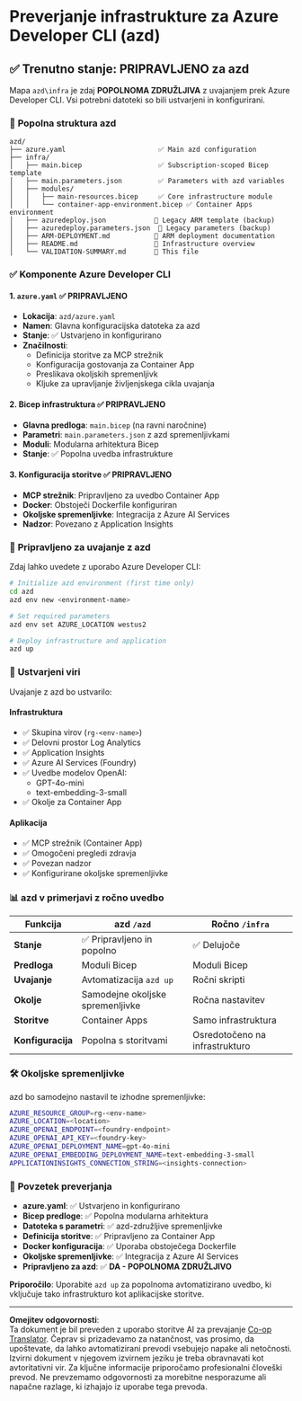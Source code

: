 <!--
CO_OP_TRANSLATOR_METADATA:
{
  "original_hash": "20ed201aa472e9936f4e0c5144626011",
  "translation_date": "2025-09-30T13:00:46+00:00",
  "source_file": "azd/infra/VALIDATION-SUMMARY.md",
  "language_code": "sl"
}
-->
# Preverjanje infrastrukture za Azure Developer CLI (azd)

## ✅ **Trenutno stanje: PRIPRAVLJENO za azd**

Mapa `azd\infra` je zdaj **POPOLNOMA ZDRUŽLJIVA** z uvajanjem prek Azure Developer CLI. Vsi potrebni datoteki so bili ustvarjeni in konfigurirani.

### 📁 **Popolna struktura azd**
```
azd/
├── azure.yaml                       ✅ Main azd configuration
├── infra/
│   ├── main.bicep                   ✅ Subscription-scoped Bicep template
│   ├── main.parameters.json         ✅ Parameters with azd variables
│   ├── modules/
│   │   ├── main-resources.bicep     ✅ Core infrastructure module
│   │   └── container-app-environment.bicep ✅ Container Apps environment
│   ├── azuredeploy.json            📄 Legacy ARM template (backup)
│   ├── azuredeploy.parameters.json  📄 Legacy parameters (backup)
│   ├── ARM-DEPLOYMENT.md           📄 ARM deployment documentation
│   ├── README.md                   📄 Infrastructure overview
│   └── VALIDATION-SUMMARY.md       📝 This file
```

### ✅ **Komponente Azure Developer CLI**

#### 1. `azure.yaml` ✅ **PRIPRAVLJENO**
- **Lokacija**: `azd/azure.yaml`
- **Namen**: Glavna konfiguracijska datoteka za azd
- **Stanje**: ✅ Ustvarjeno in konfigurirano
- **Značilnosti**:
  - Definicija storitve za MCP strežnik
  - Konfiguracija gostovanja za Container App
  - Preslikava okoljskih spremenljivk
  - Kljuke za upravljanje življenjskega cikla uvajanja

#### 2. **Bicep infrastruktura** ✅ **PRIPRAVLJENO**
- **Glavna predloga**: `main.bicep` (na ravni naročnine)
- **Parametri**: `main.parameters.json` z azd spremenljivkami
- **Moduli**: Modularna arhitektura Bicep
- **Stanje**: ✅ Popolna uvedba infrastrukture

#### 3. **Konfiguracija storitve** ✅ **PRIPRAVLJENO**
- **MCP strežnik**: Pripravljeno za uvedbo Container App
- **Docker**: Obstoječi Dockerfile konfiguriran
- **Okoljske spremenljivke**: Integracija z Azure AI Services
- **Nadzor**: Povezano z Application Insights

### 🚀 **Pripravljeno za uvajanje z azd**

Zdaj lahko uvedete z uporabo Azure Developer CLI:

```bash
# Initialize azd environment (first time only)
cd azd
azd env new <environment-name>

# Set required parameters
azd env set AZURE_LOCATION westus2

# Deploy infrastructure and application
azd up
```

### 🎯 **Ustvarjeni viri**

Uvajanje z azd bo ustvarilo:

#### **Infrastruktura** 
- ✅ Skupina virov (`rg-<env-name>`)
- ✅ Delovni prostor Log Analytics
- ✅ Application Insights
- ✅ Azure AI Services (Foundry)
- ✅ Uvedbe modelov OpenAI:
  - GPT-4o-mini
  - text-embedding-3-small
- ✅ Okolje za Container App

#### **Aplikacija**
- ✅ MCP strežnik (Container App)
- ✅ Omogočeni pregledi zdravja
- ✅ Povezan nadzor
- ✅ Konfigurirane okoljske spremenljivke

### 📊 **azd v primerjavi z ročno uvedbo**

| Funkcija | azd `/azd` | Ročno `/infra` |
|----------|------------|----------------|
| **Stanje** | ✅ Pripravljeno in popolno | ✅ Delujoče |
| **Predloga** | Moduli Bicep | Moduli Bicep |
| **Uvajanje** | Avtomatizacija `azd up` | Ročni skripti |
| **Okolje** | Samodejne okoljske spremenljivke | Ročna nastavitev |
| **Storitve** | Container Apps | Samo infrastruktura |
| **Konfiguracija** | Popolna s storitvami | Osredotočeno na infrastrukturo |

### 🛠️ **Okoljske spremenljivke**

azd bo samodejno nastavil te izhodne spremenljivke:

```bash
AZURE_RESOURCE_GROUP=rg-<env-name>
AZURE_LOCATION=<location>
AZURE_OPENAI_ENDPOINT=<foundry-endpoint>
AZURE_OPENAI_API_KEY=<foundry-key>
AZURE_OPENAI_DEPLOYMENT_NAME=gpt-4o-mini
AZURE_OPENAI_EMBEDDING_DEPLOYMENT_NAME=text-embedding-3-small
APPLICATIONINSIGHTS_CONNECTION_STRING=<insights-connection>
```

### 🚨 **Povzetek preverjanja**

- **azure.yaml**: ✅ Ustvarjeno in konfigurirano
- **Bicep predloge**: ✅ Popolna modularna arhitektura
- **Datoteka s parametri**: ✅ azd-združljive spremenljivke
- **Definicija storitve**: ✅ Pripravljeno za Container App
- **Docker konfiguracija**: ✅ Uporaba obstoječega Dockerfile
- **Okoljske spremenljivke**: ✅ Integracija z Azure AI Services
- **Pripravljeno za azd**: ✅ **DA - POPOLNOMA ZDRUŽLJIVO**

**Priporočilo**: Uporabite `azd up` za popolnoma avtomatizirano uvedbo, ki vključuje tako infrastrukturo kot aplikacijske storitve.

---

**Omejitev odgovornosti**:  
Ta dokument je bil preveden z uporabo storitve AI za prevajanje [Co-op Translator](https://github.com/Azure/co-op-translator). Čeprav si prizadevamo za natančnost, vas prosimo, da upoštevate, da lahko avtomatizirani prevodi vsebujejo napake ali netočnosti. Izvirni dokument v njegovem izvirnem jeziku je treba obravnavati kot avtoritativni vir. Za ključne informacije priporočamo profesionalni človeški prevod. Ne prevzemamo odgovornosti za morebitne nesporazume ali napačne razlage, ki izhajajo iz uporabe tega prevoda.